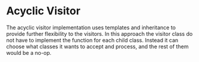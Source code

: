 # Acyclic Visitor
The acyclic visitor implementation uses templates and inheritance to provide further flexibility
to the visitors. In this approach the visitor class do not have to implement the function
for each child class. Instead it can choose what classes it wants to accept and process, and the rest
of them would be a no-op.
